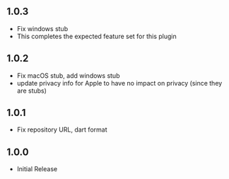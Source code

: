 ## 1.0.3
* Fix windows stub
* This completes the expected feature set for this plugin

## 1.0.2
* Fix macOS stub, add windows stub
* update privacy info for Apple to have no impact on privacy
  (since they are stubs)

## 1.0.1
* Fix repository URL, dart format

## 1.0.0

* Initial Release

